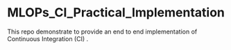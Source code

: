 # MLOPs_CI_Practical_Implementation
This repo demonstrate to provide an end to end implementation of Continuous Integration (CI) .
